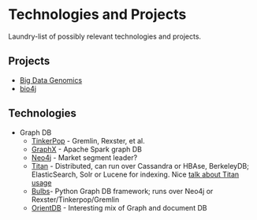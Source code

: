 # Technologies and Projects

Laundry-list of possibly relevant technologies and projects.

## Projects

* [Big Data Genomics](http://bdgenomics.org/projects/bdg-formats/)
* [bio4j](https://github.com/bio4j/bio4j)

## Technologies

* Graph DB
    - [TinkerPop](https://github.com/tinkerpop) - Gremlin, Rexster, et al.
    - [GraphX](https://spark.apache.org/docs/latest/graphx-programming-guide.html) - Apache Spark graph DB
    - [Neo4j](http://neo4j.com/) - Market segment leader?
    - [Titan](http://thinkaurelius.github.io/titan/) - Distributed, can run over Cassandra or HBAse, BerkeleyDB; ElasticSearch, Solr or Lucene for indexing. Nice [talk about Titan usage](https://www.youtube.com/watch?v=fNAzyZZZ-IQ)
    - [Bulbs](http://bulbflow.com/overview/)- Python Graph DB framework; runs over Neo4j or Rexster/Tinkerpop/Gremlin
    - [OrientDB](http://orientdb.com/) - Interesting mix of Graph and document DB
    
    
